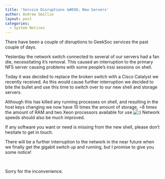 ```yaml
---
title: 'Service Disruptions &#038; New Servers'
author: Andrew Smillie
layout: post
categories:
  - System Notices
---
```

There have been a couple of disruptions to GeekSoc services the past couple of days.

Yesterday the network switch connected to several of our servers had a fan die, necessitating it&#8217;s removal. This caused an interruption to the primary NFS server causing problems with some people&#8217;s irssi sessions on shell.

Today it was decided to replace the broken switch with a Cisco Catalyst we recently received. As this would cause further interruption we decided to bite the bullet and use this time to switch over to our new shell and storage servers.

Although this has killed any running processes on shell, and resulting in the host keys changing we now have 10 times the amount of storage, ~8 times the amount of RAM and two Xeon processors available for use <img src="{{site.baseurl}}/wp-includes/images/smilies/icon_smile.gif" alt=":)" class="wp-smiley" /> Network speeds should also be much improved.

If any software you want or need is missing from the new shell, please don&#8217;t hesitate to get in touch.

There will be a further interruption to the network in the near future when we finally get the gigabit switch up and running, but I promise to give you some notice!

&nbsp;

Sorry for the inconvenience.